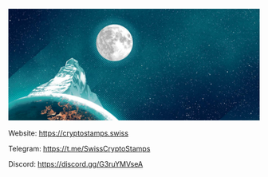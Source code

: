 ![Swiss Crypto Stamps](./image.png)

Website: https://cryptostamps.swiss

Telegram: https://t.me/SwissCryptoStamps

Discord: https://discord.gg/G3ruYMVseA
